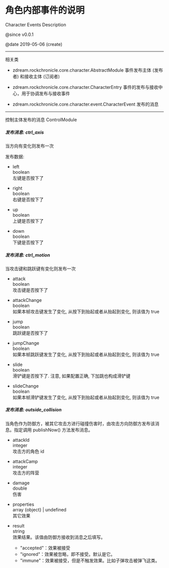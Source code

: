 
#	角色内部事件的说明
Character Events Description

@since v0.0.1

@date 2019-05-06 (create)

---

相关类

*	zdream.rockchronicle.core.character.AbstractModule
	事件发布主体 (发布者) 和接收主体 (订阅者)
	
*	zdream.rockchronicle.core.character.CharacterEntry
	事件的发布与接收中心，用于协调发布与接收事件
	
*	zdream.rockchronicle.core.character.event.CharacterEvent
	发布的消息

---

控制主体发布的消息 ControlModule

##### 发布消息: ctrl_axis

当方向有变化则发布一次

发布数据:

*	left
	<br/>boolean
	<br/>左键是否按下了

*	right
	<br/>boolean
	<br/>右键是否按下了

*	up
	<br/>boolean
	<br/>上键是否按下了

*	down
	<br/>boolean
	<br/>下键是否按下了

##### 发布消息: ctrl_motion

当攻击键和跳跃键有变化则发布一次

*	attack
	<br/>boolean
	<br/>攻击键是否按下了

*	attackChange
	<br/>boolean
	<br/>如果本帧攻击键发生了变化, 从按下到抬起或者从抬起到变化, 则该值为 true

*	jump
	<br/>boolean
	<br/>跳跃键是否按下了

*	jumpChange
	<br/>boolean
	<br/>如果本帧跳跃键发生了变化, 从按下到抬起或者从抬起到变化, 则该值为 true

*	slide
	<br/>boolean
	<br/>滑铲键是否按下了. 注意, 如果配置正确, 下加跳也构成滑铲键

*	slideChange
	<br/>boolean
	<br/>如果本帧滑铲键发生了变化, 从按下到抬起或者从抬起到变化, 则该值为 true

##### 发布消息: outside_collision

当角色作为防御方，被其它攻击方进行碰撞伤害时，由攻击方向防御方发布该消息。指定调用 publishNow() 方法发布消息。

*	attackId
	<br/>integer
	<br/>攻击方的角色 id

*	attackCamp
	<br/>integer
	<br/>攻击方的阵营
	
*	damage
	<br/>double
	<br/>伤害

*	properties
	<br/>array {object} | undefined
	<br/>其它效果
	
*	result
	<br/>string
	<br/>效果结果。该值由防御方接收到消息之后填写。
	*	"accepted"：效果被接受
	*	"ignored"：效果被忽略，即不接受。默认是它。
	*	"immune"：效果被接受，但是不触发效果。比如子弹攻击被弹飞这类。

